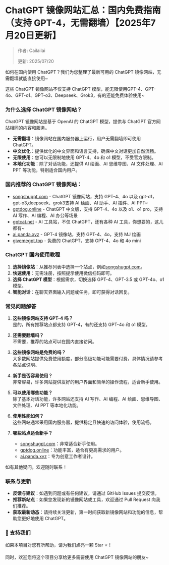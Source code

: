 # ChatGPT 镜像网站汇总：国内免费指南（支持 GPT-4，无需翻墙）【2025年7月20日更新】

> 作者: Cailailai
> 
> 更新: 2025/07/20

如何在国内使用 ChatGPT？我们为您整理了最新可用的 ChatGPT 镜像网站，无需翻墙就能直接使用~

这些 ChatGPT 镜像网站不仅支持 ChatGPT 模型，能无限使用GPT-4、GPT-4o、GPT-o1、GPT-o3、Deepseek、Grok3，有的还能免费体验使用~

### 为什么选择 ChatGPT 镜像网站？

ChatGPT 镜像网站是基于 OpenAI 的 ChatGPT 模型，提供与 ChatGPT 官方网站相同的内容和服务。

- **无需翻墙**：镜像网站在国内服务器上运行，用户无需翻墙即可使用 ChatGPT。
- **中文优化**：提供优化的中文界面和语言支持，确保中文对话更加自然流畅。
- **无限使用**：您可以无限制地使用 GPT-4、4o 和 o1 模型，不受官方限制。
- **本地化功能**：除了对话功能，还提供 AI 绘画、AI 思维导图、AI 文件处理、AI PPT 等功能，特别适合国内用户。

### 国内推荐的 ChatGPT 镜像网站：

- [songshugpt.com](https://songshugpt.com) - ChatGPT 镜像网站，支持 GPT-4、4o 以及 gpt-o1，gpt-o3,deepseek、grok3支持 AI 绘画、AI 助手、AI 插件、AI PPT~
- [gptdog.online](https://gptdog.online) - ChatGPT 中文版，支持 GPT-4、4o 以及 o1、o1 pro，支持 AI 写作、AI 编程、AI 办公等场景
- [gptcat.net](https://gptcat.net) - AI 工具站，不仅 ChatGPT，还有各种 AI 工具，你想要的，这儿都有~
- [ai.panda.xyz](https://ai.panda.xyz) - GPT-4 镜像站，支持 GPT-4、4o，支持 MJ 绘画
- [givemegpt.top](https://givemegpt.top) - 免费的 ChatGPT，支持 GPT-4、4o 和 4o mini

### ChatGPT 国内使用教程

1. **选择镜像站**：从推荐列表中选择一个站点，例如[songshugpt.com](https://songshugpt.com)。
2. **快速使用**：无需注册，按照提示使用微信扫码即可。
3. **选择 ChatGPT 模型**：根据需求，切换选择 GPT-4、GPT-3.5 或 GPT-4o、o1 模型。
4. **智能对话**：在聊天界面输入问题或任务，即可获得对话回复。

### 常见问题解答

1. **这些镜像网站支持 GPT-4 吗？**  
   是的，所有推荐站点都支持 GPT-4，有的还支持 GPT-4o 和 o1 模型。

2. **还需要翻墙吗？**  
   不需要，推荐的站点可以在国内直接访问。

3. **这些镜像网站是免费的吗？**  
   大多数网站提供免费使用额度，部分高级功能可能需要付费，具体情况请参考各站点说明。

4. **新手是否容易使用？**  
   非常容易，许多网站提供友好的用户界面和简单的操作流程，适合新手使用。

5. **可以使用哪些功能？**  
   除了基本对话功能，许多网站还支持 AI 写作、AI 编程、AI 绘画、思维导图、文件处理、AI PPT 等本地化功能。

6. **使用性能如何？**  
   这些网站通常采用国内服务器，提供稳定且快速的访问体验，使用流畅。

7. **哪些站点适合新手？**  
   - [songshugpt.com](https://songshugpt.com)：非常适合新手使用。
   - [gptdog.online](https://gptdog.online)：功能丰富，适合有更高需求的用户。
   - [ai.panda.xyz](https://ai.panda.xyz)：专为创意工作者设计。

如有其他疑问，欢迎随时联系！

### 联系与更新

- **反馈与建议**：如遇到问题或有任何建议，请通过 GitHub Issues 提交反馈。
- **推荐新站点**：如果您发现新的镜像网站或工具，欢迎通过 Pull Request 向我们推荐。
- **获取最新动态**：请持续关注更新，第一时间获取新镜像网站和功能的信息，帮助您更好地使用 ChatGPT。

### 🌟 支持我们

如果本项目对您有所帮助，请为我们点亮一颗 Star ⭐！

同时，欢迎您将这个项目分享给更多需要使用 ChatGPT 镜像网站的朋友~
